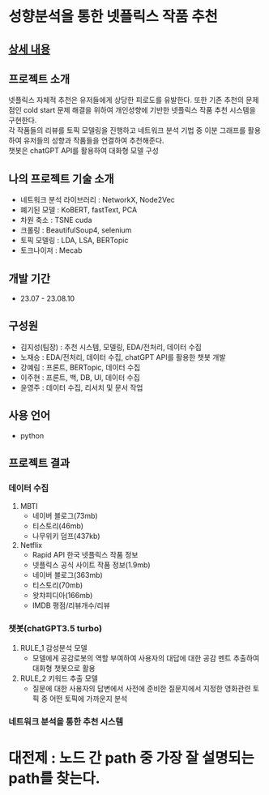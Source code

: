 # 성향분석을 통한 넷플릭스 작품 추천
## [상세 내용](https://github.com/intelligence-kim/finalProject/blob/main/document/230811_%EC%A7%80%EC%9E%88%EC%A7%80_PPT_%EC%B5%9C%EC%A2%85.pdf)

## 프로젝트 소개
넷플릭스 자체적 추천은 유저들에게 상당한 피로도를 유발한다. 또한 기존 추천의 문제점인 cold start 문제 해결을 위하여 개인성향에 기반한 넷플릭스 작품 추천 시스템을 구현한다.<br>
각 작품들의 리뷰를 토픽 모델링을 진행하고 네트워크 분석 기법 중 이분 그래프를 활용하여 유저들의 성향과 작품들을 연결하여 추천해준다.<br>
챗봇은 chatGPT API를 활용하여 대화형 모델 구성<br>

## 나의 프로젝트 기술 소개
 - 네트워크 분석 라이브러리 : NetworkX, Node2Vec
 - 폐기된 모델 : KoBERT, fastText, PCA
 - 차원 축소 : TSNE cuda
 - 크롤링 : BeautifulSoup4, selenium
 - 토픽 모델링 : LDA, LSA, BERTopic
 - 토크나이저 : Mecab

## 개발 기간
 - 23.07 - 23.08.10

## 구성원
 - 김지성(팀장) : 추천 시스템, 모델링, EDA/전처리, 데이터 수집
 - 노재승 : EDA/전처리, 데이터 수집, chatGPT API를 활용한 챗봇 개발
 - 강예림 : 프론트, BERTopic, 데이터 수집
 - 이주현 : 프론트, 백, DB, UI, 데이터 수집
 - 윤영주 : 데이터 수집, 리서치 및 문서 작업

## 사용 언어
 - python

## 프로젝트 결과
### 데이터 수집
 1. MBTI
    - 네이버 블로그(73mb)
    - 티스토리(46mb)
    - 나무위키 덤프(437kb)
 2. Netflix
    - Rapid API 한국 넷플릭스 작품 정보
    - 넷플릭스 공식 사이트 작품 정보(1.9mb)
    - 네이버 블로그(363mb)
    - 티스토리(70mb)
    - 왓챠피디아(166mb)
    - IMDB 평점/리뷰개수/리뷰

### 챗봇(chatGPT3.5 turbo)
1. RULE_1 감성분석 모델
   - 모델에게 공감로봇의 역할 부여하여 사용자의 대답에 대한 공감 멘트 추출하여 대화형 챗봇으로 활용
2. RULE_2 키워드 추출 모델
   - 질문에 대한 사용자의 답변에서 사전에 준비한 질문지에서 지정한 영화관련 토픽 중 어떤 토픽에 가까운지 분석

### 네트워크 분석을 통한 추천 시스템
# 대전제 : 노드 간 path 중 가장 잘 설명되는 path를 찾는다.


